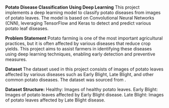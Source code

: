 **Potato Disease Classification Using Deep Learning**
This project implements a deep learning model to classify potato diseases from images of potato leaves. The model is based on Convolutional Neural Networks (CNN), leveraging TensorFlow and Keras to detect and predict various potato leaf diseases.

**Problem Statement**
Potato farming is one of the most important agricultural practices, but it is often affected by various diseases that reduce crop yields. This project aims to assist farmers in identifying these diseases using deep learning techniques, enabling early detection and preventive measures.

**Dataset**
The dataset used in this project consists of images of potato leaves affected by various diseases such as Early Blight, Late Blight, and other common potato diseases. The dataset was sourced from .

**Dataset Structure:**
Healthy: Images of healthy potato leaves.
Early Blight: Images of potato leaves affected by Early Blight disease.
Late Blight: Images of potato leaves affected by Late Blight disease.
